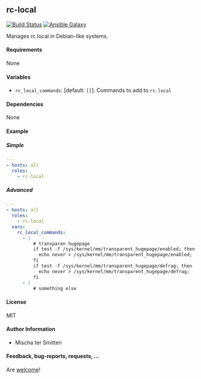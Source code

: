 ## rc-local

[![Build Status](https://travis-ci.org/Oefenweb/ansible-rc-local.svg?branch=master)](https://travis-ci.org/Oefenweb/ansible-rc-local)
[![Ansible Galaxy](http://img.shields.io/badge/ansible--galaxy-rc--local-blue.svg)](https://galaxy.ansible.com/Oefenweb/rc-local)

Manages rc.local in Debian-like systems.

#### Requirements

None

#### Variables

* `rc_local_commands`: [default: `[]`]: Commands to add to `rc.local`

#### Dependencies

None

#### Example

##### Simple

```yaml
---
- hosts: all
  roles:
    - rc-local
```

##### Advanced

```yaml
---
- hosts: all
  roles:
    - rc-local
  vars:
    rc_local_commands:
      - |
          # transparen hugepage
          if test -f /sys/kernel/mm/transparent_hugepage/enabled; then
            echo never > /sys/kernel/mm/transparent_hugepage/enabled;
          fi
          if test -f /sys/kernel/mm/transparent_hugepage/defrag; then
            echo never > /sys/kernel/mm/transparent_hugepage/defrag;
          fi
      - |
          # something else
```

#### License

MIT

#### Author Information

* Mischa ter Smitten

#### Feedback, bug-reports, requests, ...

Are [welcome](https://github.com/Oefenweb/ansible-rc-local/issues)!
